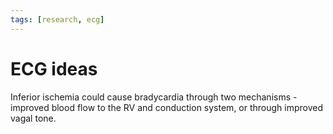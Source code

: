 ```yaml
---
tags: [research, ecg]
---
```


# ECG ideas

Inferior ischemia could cause bradycardia through two mechanisms - improved blood flow to the RV and conduction system, or through improved vagal tone.